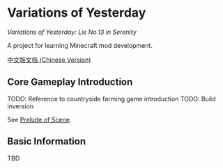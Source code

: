 # Variations of Yesterday

*Variations of Yesterday: Lie No.13 in Serenity*

A project for learning Minecraft mod development.

[中文版文档 (Chinese Version)](README-zh.md)

## Core Gameplay Introduction

TODO: Reference to countryside farming game introduction
TODO: Build inversion

See [Prelude of Scene](/doc/PreludeOfScene.md).

## Basic Information

TBD
